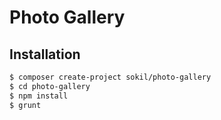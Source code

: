 # Photo Gallery

## Installation

```sh
$ composer create-project sokil/photo-gallery
$ cd photo-gallery
$ npm install
$ grunt
```
